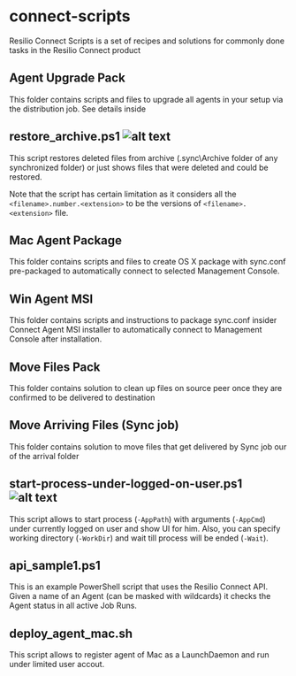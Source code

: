 # connect-scripts
Resilio Connect Scripts is a set of recipes and solutions for commonly done tasks in the Resilio Connect product

## Agent Upgrade Pack
This folder contains scripts and files to upgrade all agents in your setup via the distribution job. See details inside 

## restore_archive.ps1 ![alt text](https://i.imgur.com/F6NAQyb.png "Script supports standard Get-Help cmdlet")
This script restores deleted files from archive (.sync\Archive folder of any synchronized folder) or just shows files that were deleted and could be restored.

Note that the script has certain limitation as it considers all the `<filename>.number.<extension>` to be the versions of `<filename>.<extension>` file.

## Mac Agent Package
This folder contains scripts and files to create OS X package with sync.conf pre-packaged to automatically connect to selected Management Console.

## Win Agent MSI
This folder contains scripts and instructions to package sync.conf insider Connect Agent MSI installer to automatically connect to Management Console after installation.

## Move Files Pack
This folder contains solution to clean up files on source peer once they are confirmed to be delivered to destination

## Move Arriving Files (Sync job)
This folder contains solution to move files that get delivered by Sync job our of the arrival folder

## start-process-under-logged-on-user.ps1 ![alt text](https://i.imgur.com/F6NAQyb.png "Script supports standard Get-Help cmdlet")
This script allows to start process (`-AppPath`) with arguments (`-AppCmd`) under currently logged on user and show UI for him. Also, you can specify working directory (`-WorkDir`) and wait till process will be ended (`-Wait`).

## api_sample1.ps1
This is an example PowerShell script that uses the Resilio Connect API. 
Given a name of an Agent (can be masked with wildcards) it checks the Agent status in all active Job Runs.

## deploy_agent_mac.sh
This script allows to register agent of Mac as a LaunchDaemon and run under limited user accout. 

